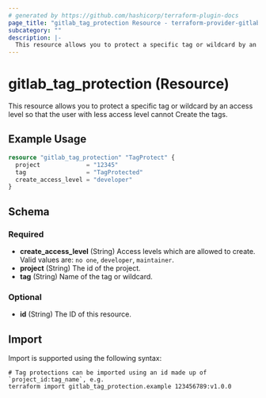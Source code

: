 ```yaml
---
# generated by https://github.com/hashicorp/terraform-plugin-docs
page_title: "gitlab_tag_protection Resource - terraform-provider-gitlab"
subcategory: ""
description: |-
  This resource allows you to protect a specific tag or wildcard by an access level so that the user with less access level cannot Create the tags.
---
```


# gitlab_tag_protection (Resource)

This resource allows you to protect a specific tag or wildcard by an access level so that the user with less access level cannot Create the tags.

## Example Usage

```terraform
resource "gitlab_tag_protection" "TagProtect" {
  project             = "12345"
  tag                 = "TagProtected"
  create_access_level = "developer"
}
```

<!-- schema generated by tfplugindocs -->
## Schema

### Required

- **create_access_level** (String) Access levels which are allowed to create. Valid values are: `no one`, `developer`, `maintainer`.
- **project** (String) The id of the project.
- **tag** (String) Name of the tag or wildcard.

### Optional

- **id** (String) The ID of this resource.

## Import

Import is supported using the following syntax:

```shell
# Tag protections can be imported using an id made up of `project_id:tag_name`, e.g.
terraform import gitlab_tag_protection.example 123456789:v1.0.0
```

